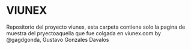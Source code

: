 VIUNEX
=======
Repositorio del proyecto viunex, esta carpeta contiene solo la pagina de muestra del pryectoaquella que fue colgada en viunex.com
by @gagdgonda, Gustavo Gonzales Davalos
